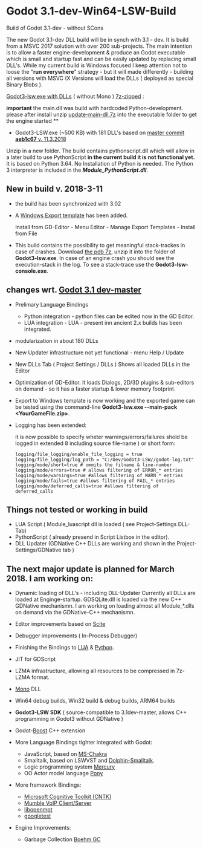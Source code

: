 # Godot 3.1-dev-Win64-LSW-Build
Build of Godot 3.1-dev - without SCons

The new Godot 3.1-dev DLL build will be in synch with 3.1 - dev.
It is build from a MSVC 2017 solution with over 200 sub-projects.
The main intention is to allow a faster engine-development & produce an Godot executable which is small and startup fast and can be easily updated by replacing small DLL's. While my current build is Windows focused I keep attention not to loose the "**run everywhere**" strategy - but it will made differently - building all versions with MSVC (X Versions will load the DLLs ( deployed as special Binary Blobs ).

[Godot3-lsw.exe with DLLs](https://github.com/frank-lesser/Godot3.1dev-dllbuild-lsw-Win64.tpz) ( without Mono ) [7z-zipped](http://7-zip.org/download.html) :

**important** the main.dll was build with hardcoded Python-development. please after install unzip [update-main-dll.7z](https://github.com/frank-lesser/update-main-dll.7z)
into the executable folder to get the engine started **

+ Godot3-LSW.exe (~500 KB) with 181 DLL's
based on [master commit **aeb1c67** v. 11.3.2018](https://github.com/godotengine/godot/commit/aeb1c67b5b55c769256a8ffc2f9d9095d6fc74da)

Unzip in a new folder. The build contains pythonscript.dll which will allow in a later build to use PythonScript **in the current build it is not functional yet.**
It is based on Python 3.64. No Installation of Python is needed. The Python 3 interpreter is included in the ***Module_PythonScript.dll***.



## New in build v. 2018-3-11
+ the build has been synchronized with 3.02
+ A [Windows Export template](https://github.com/frank-lesser/Godot3.1dev-dllbuild-lsw-Win64.tpz) has been added.

  Install from GD-Editor - Menu Editor - Manage Export Templates - Install from File

+ This build contains the possibility to get meaningful stack-trackes in case of crashes.
Download [the pdb 7z](https://github.com/frank-lesser/Godot3-Win64-LSW-Build/blob/master/Godot3.1dev-dllbuild-lsw-Win64.7z), unzip it into the folder of **Godot3-lsw.exe**. In case of an engine crash you should see the execution-stack in the log.
To see a stack-trace use the **Godot3-lsw-console.exe**.

## changes wrt. [Godot 3.1 dev-master](https://github.com/godotengine/godot)

+ Prelimary Language Bindings 
  + Python integration - python files can be edited now in the GD Editor.
  + LUA integration - LUA - present inn ancient 2.x builds has been integrated.

+ modularization in about 180 DLLs
+ New Updater infrastructure not yet functional - menu Help / Update
+ New DLLs Tab ( Project Settings / DLLs )
  Shows all loaded DLLs in the Editor
+ Optimization of GD-Editor. It loads Dialogs, 2D/3D plugins & sub-editors on demand - so it has a faster startup & lower memory footprint.
+ Export to Windows template is now working and the exported game can be tested using the command-line **Godot3-lsw.exe --main-pack <YourGameFile.zip>**. 
+ Logging has been extended:


  it is now possible to specify wheter warnings/errors/failures shold be logged in extended 8 including source file-name ) or short form:

      logging/file_logging/enable_file_logging = true
      logging/file_logging/log_path = "C:/Dev/Godot3-LSW//godot-log.txt"
      logging/mode/short=true # ommits the filname & line-number 
      logging/mode/errors=true # allows filtering of ERROR_* entries
      logging/mode/warnings=true #allows filtering of WARN_* entries
      logging/mode/fails=true #allows filtering of FAIL_* entries
      logging/mode/deferred_calls=true #allows filtering of deferred_calls

## Things not tested or working in build
+ LUA Script ( Module_luascript dll is loaded ( see Project-Settings DLL-Tab)
+ PythonScript ( already presend in Script Listbox in the editor).
+ DLL Updater (GDNative C++ DLLs are working and shown in the Project-Settings/GDNative tab )

## The next major update is planned for March 2018. I am working on:

+ Dynamic loading of DLL's - including DLL-Updater
  Currently all DLLs are loaded at Enginge-startup. GDSQLite.dll is loaded via the new C++ GDNative mechanismn. I am working on loading almost all Module_*.dlls on demand via the GDNative-C++ mechanismn.

+ Editor improvements based on [Scite](www.scintilla.org)
+ Debugger improvements ( In-Process Debugger)
+ Finishing the Bindings to [LUA](https://www.lua.org) & [Python](https://www.python.org).
+ JIT for GDScript
+ LZMA infrastructure, allowing all resources to be compressed in 7z-LZMA format.
+ [Mono](https://github.com/mono) DLL
+ Win64 debug builds, Win32 build & debug builds, ARM64 builds
+ **Godot3-LSW SDK** ( source-compatible to 3.1dev-master, allows C++ programming in Godot3 without GDNative )
+ Godot-[Boost](http://www.boost.org) C++ extension

+ More Language Bindings tighter integrated with Godot:
  + JavaScript, based on [MS-Chakra](https://github.com/frank-lesser/ChakraCore)
  + Smalltalk, based on LSWVST and [Dolphin-Smalltalk](https://github.com/dolphinsmalltalk/Dolphin).
  + Logic programming system [Mercury](https://github.com/Mercury-Language/mercury)
  + OO Actor model language [Pony](https://github.com/ponylang)

+ More framework Bindings:
  + [Microsoft Cognitive Toolkit (CNTK)](https://github.com/Microsoft/CNTK)
  + [Mumble VoIP Client/Server](https://github.com/mumble-voip/mumble)
  + [libopenmpt](https://github.com/OpenMPT/openmpt/tree/master/libopenmpt)
  + [googletest](https://github.com/google/googletest)

+ Engine Improvements:

  + Garbage Collection [Boehm GC](http://www.hboehm.info/gc)